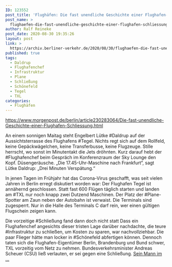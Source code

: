```yaml
---
ID: 123552
post_title: 'Flughäfen: Die fast unendliche Geschichte einer Flughafen-Schließung, aus Berliner Morgenpost'
post_name: >
  flughaefen-die-fast-unendliche-geschichte-einer-flughafen-schliessung-aus-berliner-morgenpost
author: Ralf Reineke
post_date: 2020-08-30 19:35:26
layout: post
link: >
  https://archiv.berliner-verkehr.de/2020/08/30/flughaefen-die-fast-unendliche-geschichte-einer-flughafen-schliessung-aus-berliner-morgenpost/
published: true
tags:
  - Daldrup
  - Flughafenchef
  - Infrastruktur
  - Plane
  - Schließung
  - Schönefeld
  - Tegel
  - TXL
categories:
  - Flughäfen
---
```

https://www.morgenpost.de/berlin/article230283064/Die-fast-unendliche-Geschichte-einer-Flughafen-Schliessung.html

An einem sonnigen Maitag steht Engelbert Lütke #Daldrup auf der Aussichtsterrasse des Flughafens #Tegel. Nichts regt sich auf dem Rollfeld, keine Gepäckwägelchen, keine Transferbusse, keine Flugzeuge. Stille herrscht, wo sonst im Minutentakt die Jets dröhnten. Kurz darauf hebt der #Flughafenchef beim Gespräch im Konferenzraum der Sky Lounge den Kopf. Düsengeräusche. „Die 17.45-Uhr-Maschine nach Frankfurt“, sagt Lütke Daldrup: „Drei Minuten Verspätung.“

In jenen Tagen im Frühjahr hat das Corona-Virus geschafft, was seit vielen Jahren in Berlin erregt diskutiert worden war: Der Flughafen Tegel ist annähernd geschlossen. Statt fast 600 Flügen täglich starten und landen am #TXL nur noch knapp zwei Dutzend Maschinen. Der Platz der #Plane-Spotter am Zaun neben der Autobahn ist verwaist. Die Terminals sind zugesperrt. Nur in die Halle des Terminals C darf rein, wer einen gültigen Flugschein zeigen kann.

Die vorzeitige #Schließung fand dann doch nicht statt
Dass ein Flughafenchef angesichts dieser tristen Lage darüber nachdachte, die teure #Infrastruktur zu schließen, um Kosten zu sparen, war nachvollziehbar. Die paar Flieger hätte man locker in #Schönefeld abfertigen können. Dennoch taten sich die Flughafen-Eigentümer Berlin, Brandenburg und Bund schwer, TXL vorzeitig vom Netz zu nehmen. Bundesverkehrsminister Andreas Scheuer (CSU) ließ verlauten, er sei gegen eine Schließung. <a href="https://www.morgenpost.de/berlin/article230283064/Die-fast-unendliche-Geschichte-einer-Flughafen-Schliessung.html">Sein Mann im ...</a>